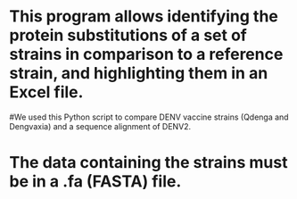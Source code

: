 # This program allows identifying the protein substitutions of a set of strains in comparison to a reference strain, and highlighting them in an Excel file.
#We used this Python script to compare DENV vaccine strains (Qdenga and Dengvaxia) and a sequence alignment of DENV2. 

# The data containing the strains must be in a .fa (FASTA) file.
